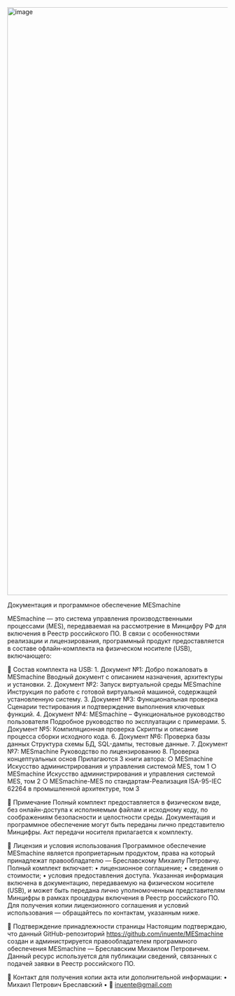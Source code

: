 <img width="939" height="1341" alt="image" src="https://github.com/user-attachments/assets/de6c57d3-572a-436b-87ee-ed8902fdbd82" />

Документация и программное обеспечение MESmachine

MESmachine — это система управления производственными процессами (MES), передаваемая на рассмотрение в Минцифру РФ для включения в Реестр российского ПО.
В связи с особенностями реализации и лицензирования, программный продукт предоставляется в составе офлайн-комплекта на физическом носителе (USB), включающего:

📂 Состав комплекта на USB:
	1.  Документ №1: Добро пожаловать в MESmachine
                   Вводный документ с описанием назначения, архитектуры и установки.
	2.  Документ №2: Запуск виртуальной среды MESmachine
                   Инструкция по работе с готовой виртуальной машиной, содержащей установленную систему.
	3.  Документ №3: Функциональная проверка
                   Сценарии тестирования и подтверждение выполнения ключевых функций.
	4.  Документ №4: MESmachine – Функциональное руководство пользователя
                   Подробное руководство по эксплуатации с примерами.
	5.  Документ №5: Компиляционная проверка
                   Скрипты и описание процесса сборки исходного кода.
	6.  Документ №6: Проверка базы данных
                   Структура схемы БД, SQL-дампы, тестовые данные.
        7. Документ №7: MESmachine Руководство по лицензированию
	8. Проверка концептуальных основ
               Прилагаются 3 книги автора:
      		○ MESmachine Искусство администрирования и управления системой MES, том 1
      		○ MESmachine Искусство администрирования и управления системой MES, том 2
      		○ MESmachine-MES по стандартам-Реализация ISA-95-IEC 62264 в промышленной архитектуре, том 3

📜 Примечание
Полный комплект предоставляется в физическом виде, без онлайн-доступа к исполняемым файлам и исходному коду, по соображениям безопасности и целостности среды.
	Документация и программное обеспечение могут быть переданы лично представителю Минцифры.
	Акт передачи носителя прилагается к комплекту.

📄 Лицензия и условия использования
Программное обеспечение MESmachine является проприетарным продуктом, права на который принадлежат правообладателю — Бреславскому Михаилу Петровичу.
Полный комплект включает:
	• лицензионное соглашение;
	• сведения о стоимости;
	• условия предоставления доступа.
Указанная информация включена в документацию, передаваемую на физическом носителе (USB), и может быть передана лично уполномоченным представителям Минцифры в рамках процедуры включения в Реестр российского ПО.
Для получения копии лицензионного соглашения и условий использования — обращайтесь по контактам, указанным ниже.

📑 Подтверждение принадлежности страницы
Настоящим подтверждаю, что данный GitHub-репозиторий https://github.com/inuente/MESmachine создан и администрируется правообладателем программного обеспечения MESmachine —
Бреславским Михаилом Петровичем.
Данный ресурс используется для публикации сведений, связанных с подачей заявки в Реестр российского ПО.



📎 Контакт для получения копии акта или дополнительной информации:
	• Михаил Петрович Бреславский
	• 📧 inuente@gmail.com

